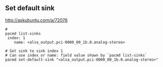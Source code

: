 ## Set default sink
http://askubuntu.com/a/72076
```
# 
pacmd list-sinks
 index: 1
	name: <alsa_output.pci-0000_00_1b.0.analog-stereo>

# Set sink to sink index 1
# Can use index or name: field value shown by `pacmd list-sinks`
pacmd set-default-sink "<alsa_output.pci-0000_00_1b.0.analog-stereo>"
